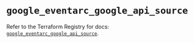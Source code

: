 # `google_eventarc_google_api_source`

Refer to the Terraform Registry for docs: [`google_eventarc_google_api_source`](https://registry.terraform.io/providers/hashicorp/google-beta/6.45.0/docs/resources/google_eventarc_google_api_source).

